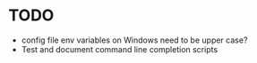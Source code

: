 # TODO
* config file env variables on Windows need to be upper case?
* Test and document command line completion scripts
